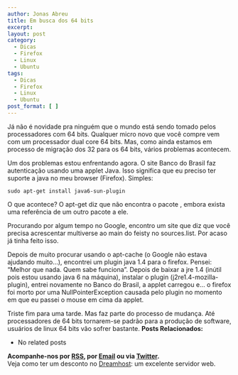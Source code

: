 ```yaml
---
author: Jonas Abreu
title: Em busca dos 64 bits
excerpt:
layout: post
category:
  - Dicas
  - Firefox
  - Linux
  - Ubuntu
tags:
  - Dicas
  - Firefox
  - Linux
  - Ubuntu
post_format: [ ]
---
```

Já não é novidade pra ninguém que o mundo está sendo tomado pelos processadores com 64 bits. Qualquer micro novo que você compre vem com um processador dual core 64 bits. Mas, como ainda estamos em processo de migração dos 32 para os 64 bits, vários problemas acontecem.

Um dos problemas estou enfrentando agora. O site Banco do Brasil faz autenticação usando uma applet Java. Isso significa que eu preciso ter suporte a java no meu browser (Firefox). Simples:

    
    sudo apt-get install java6-sun-plugin
    

O que acontece? O apt-get diz que não encontra o pacote , embora exista uma referência de um outro pacote a ele. 

Procurando por algum tempo no Google, encontro um site que diz que você precisa acrescentar multiverse ao main do feisty no sources.list. Por acaso já tinha feito isso.

Depois de muito procurar usando o apt-cache (o Google não estava ajudando muito…), encontrei um plugin java 1.4 para o firefox. Pensei: “Melhor que nada. Quem sabe funciona”. Depois de baixar a jre 1.4 (inútil pois estou usando java 6 na máquina), instalar o plugin (j2re1.4-mozilla-plugin), entrei novamente no Banco do Brasil, a applet carregou e… o firefox foi morto por uma NullPointerException causada pelo plugin no momento em que eu passei o mouse em cima da applet.

Triste fim para uma tarde. Mas faz parte do processo de mudança. Até processadores de 64 bits tornarem-se padrão para a produção de software, usuários de linux 64 bits vão sofrer bastante. 
**Posts Relacionados:** 
*   No related posts









**Acompanhe-nos por [ RSS][2], por [Email][3] ou via [Twitter][4].**  
Veja como ter um desconto no [Dreamhost][5]: um excelente servidor web.

 [1]: https://twitter.com/share
 [2]: http://feeds.feedburner.com/VidaGeek
 [3]: http://feedburner.google.com/fb/a/mailverify?uri=VidaGeek&loc=pt_BR
 [4]: http://twitter.com/blogvidageek
 [5]: http://vidageek.net/dreamhost/
